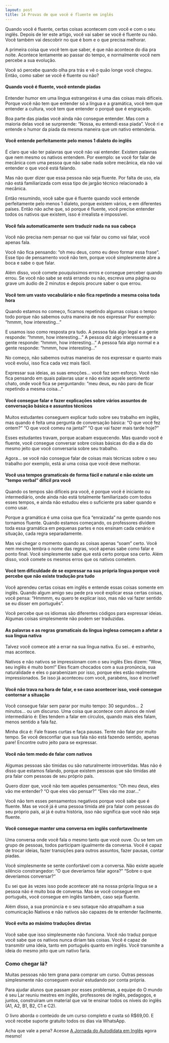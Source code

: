 ```yaml
---
layout: post
title: 14 Provas de que você é fluente em inglês
---
```


Quando você é fluente, certas coisas acontecem com você e com o seu inglês.
Depois de ler este artigo, você vai saber se você é fluente ou não.
Você também vai descobrir no que é bom e o que precisa melhorar.

A primeira coisa que você tem que saber, é que não acontece do dia pra noite.
Acontece lentamente ao passar do tempo, e normalmente você nem percebe a sua evolução.

Você só percebe quando olha pra trás e vê o quão longe você chegou.
Então, como saber se você é fluente ou não?

#### Quando você é fluente, você entende piadas

Entender humor em uma língua estrangeiras é uma das coisas mais difíceis.
Porque você não tem que entender só a língua e a gramática, você tem que entender a cultura, você tem que entender o porquê que é engraçado.

Boa parte das piadas você ainda não consegue entender.
Mas com a maioria delas você se surpreende: “Nossa, eu entendi essa piada”.
Você ri e entende o humor da piada da mesma maneira que um nativo entenderia.

#### Você entende perfeitamente pelo menos 1 dialeto do inglês

É claro que vão ter palavras que você não vai entender.
Existem palavras que nem mesmo os nativos entendem.
Por exemplo: se você for falar de mecânica com uma pessoa que não sabe nada sobre mecânica, ela não vai entender o que você está falando.

Mas não quer dizer que essa pessoa não seja fluente.
Por falta de uso, ela não está familiarizada com essa tipo de jargão técnico relacionado à mecânica.

Então resumindo, você sabe que é fluente quando você entende perfeitamente pelo menos 1 dialeto, porque existem vários, e em diferentes países.
Então não ache que, só porque é fluente, você precise entender todos os nativos que existem, isso é irrealista e impossível.

#### Você fala automaticamente sem traduzir nada na sua cabeça

Você não precisa nem pensar no que vai falar ou como vai falar, você apenas fala.

Você não fica pensando: “oh meu deus, como eu devo formar essa frase”.
Esse tipo de pensamento você não tem, porque você simplesmente abre a boca e sabe o que falar.

Além disso, você comete pouquíssimos erros e consegue perceber quando errou.
Se você não sabe se está errando ou não, escreva uma página ou grave um áudio de 2 minutos e depois procure saber o que errou.

#### Você tem um vasto vocabulário e não fica repetindo a mesma coisa toda hora

Quando estamos no começo, ficamos repetindo algumas coisas o tempo todo porque não sabemos outra maneira de nos expressar
Por exemplo: “hmmm, how interesting…”

E usamos isso como resposta pra tudo.
A pessoa fala algo legal e a gente responde: “hmmm, how interesting…”
A pessoa diz algo interessante e a gente responde: “hmmm, how interesting…”
A pessoa fala algo normal e a gente responde: “hmmm, how interesting…”

No começo, não sabemos outras maneiras de nos expressar e quanto mais você evolui, isso fica cada vez mais fácil.

Expressar sua ideias, as suas emoções… você faz sem esforço.
Você não fica pensando em quais palavras usar e não existe aquele sentimento chato, onde você fica se perguntando: “meu deus, eu não paro de ficar repetindo a mesma coisa…”

#### Você consegue falar e fazer explicações sobre vários assuntos de conversação básica e assuntos técnicos

Muitos estudantes conseguem explicar tudo sobre seu trabalho em inglês, mas quando é feita uma pergunta de conversação básica:
“O que você fez ontem?”
“O que você comeu na janta?”
“O que vai fazer mais tarde hoje?”

Esses estudantes travam, porque acabam esquecendo.
Mas quando você é fluente, você consegue conversar sobre coisas básicas do dia a dia do mesmo jeito que você conversaria sobre seu trabalho.

Agora… se você não consegue falar de coisas mais técnicas sobre o seu trabalho por exemplo, está aí uma coisa que você deve melhorar.

#### Você usa tempos gramaticais de forma fácil e natural e não existe um “tempo verbal” difícil pra você

Quando os tempos são difíceis pra você, é porque você é iniciante ou intermediário, onde ainda não está totalmente familiarizado com todos esses tempos, e ainda não estudou eles o suficiente pra saber quando e como usar.

Porque a gramática é uma coisa que fica “enraizada” na gente quando nos tornamos fluente.
Quando estamos começando, os professores dividem toda essa gramática em pequenas partes e nos ensinam cada cenário e situação, cada regra separadamente.

Mas vai chegar o momento quando as coisas apenas “soam” certo.
Você nem mesmo lembra o nome das regras, você apenas sabe como falar e ponto final.
Você simplesmente sabe que está certo porque soa certo.
Além disso, você comete os mesmos erros que os nativos cometem.

#### Você tem dificuldade de se expressar na sua própria língua porque você percebe que não existe tradução pra tudo

Você aprendeu certas coisas em inglês e entende essas coisas somente em inglês.
Quando algum amigo seu pede pra você explicar essa certas coisas, você pensa:
“Hmmmm, eu quero te explicar isso, mas não vai fazer sentido se eu disser em português”.

Você percebe que os idiomas são diferentes códigos para expressar ideias.
Algumas coisas simplesmente não podem ser traduzidas.

#### As palavras e as regras gramaticais da língua inglesa começam a afetar a sua língua nativa

Talvez você comece até a errar na sua língua nativa.
Eu sei.. é estranho, mas acontece.

Nativos e não nativos se impressionam com o seu inglês
Eles dizem: “Wow, seu inglês é muito bom!”
Eles ficam chocados com a sua pronúncia, sua naturalidade e eles o parabenizam por isso, porque eles estão realmente impressionados.
Se isso já aconteceu com você, parabéns, isso é incrível!

#### Você não trava na hora de falar, e se caso acontecer isso, você consegue contornar a situação

Você consegue falar sem parar por muito tempo: 30 segundos… 2 minutos… ou um discurso.
Uma coisa que acontece com alunos de nível intermediário é:
Eles tendem a falar em círculos, quando mais eles falam, menos sentido a fala faz.

Minha dica é:
Fale frases curtas e faça pausas.
Tente não falar por muito tempo.
Se você desconfiar que sua fala não está fazendo sentido, apenas pare!
Encontre outro jeito para se expressar.

#### Você não tem medo de falar com nativos

Algumas pessoas são tímidas ou são naturalmente introvertidas.
Mas não é disso que estamos falando, porque existem pessoas que são tímidas até pra falar com pessoas de seu próprio país.

Quero dizer que, você não tem aqueles pensamentos:
“Oh meu deus, eles vão me entender?
“O que eles vão pensar?”
“Eles vão me zoar…”

Você não tem esses pensamentos negativos porque você sabe que é fluente.
Mas se você já é uma pessoa tímida até pra falar com pessoas do seu próprio país, aí já é outra história, isso não significa que você não seja fluente.

#### Você consegue manter uma conversa em inglês confortavelmente

Uma conversa onde você fala o mesmo tanto que você ouve.
Ou se tem um grupo de pessoas, todos participam igualmente da conversa.
Você é capaz de trocar ideias, fazer transições para outros assuntos, fazer pausas, contar piadas.

Você simplesmente se sente confortável com a conversa.
Não existe aquele silêncio constrangedor:
“O que deveríamos falar agora?”
“Sobre o que deveríamos conversar?”

Eu sei que às vezes isso pode acontecer até na nossa própria língua se a pessoa não é muito boa de conversa.
Mas se você consegue em português, você consegue em inglês também, caso seja fluente.

Além disso, a sua pronúncia e o seu sotaque não atrapalham a sua comunicação
Nativos e não nativos são capazes de te entender facilmente.

#### Você evita ao máximo traduções diretas

Você sabe que isso simplesmente não funciona.
Você não traduz porque você sabe que os nativos nunca diriam tais coisas.
Você é capaz de transmitir uma ideia, tanto em português quanto em inglês.
Você transmite a ideia do mesmo jeito que um nativo faria.

### Como chegar lá?

Muitas pessoas não tem grana para comprar um curso.
Outras pessoas simplesmente não conseguem evoluir estudando por conta própria.

Para ajudar alunos que passam por esses problemas, a equipe do O mundo é seu Lar reuniu mestres em inglês, professores de inglês, pedagogos, e juntos, construíram um material que vai te ensinar todos os níveis do inglês (A1, A2, B1, B2, C1 e C2).

O livro aborda o conteúdo de um curso completo e custa só R\$69,00.
E você recebe suporte gratuito todos os dias via WhatsApp.

Acha que vale a pena? Acesse [A Jornada do Autodidata em Inglês](https://go.hotmart.com/Q23494994R) agora mesmo!
